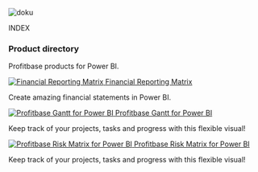 ![doku](https://profitbasedocs.blob.core.windows.net/imagestitlesites/Docu2.png)

INDEX

### Product directory

Profitbase products for Power BI.
<div class="flex-container">
<div class="flex-column">
    <a href="financial-reporting-matrix/financial-reporting-matrix.md">
        <img src="https://profitbasedocs.blob.core.windows.net/imagestitlesites/financialMatrixheader.png" alt="Financial Reporting Matrix">
    </a>
    <a href="financial-reporting-matrix/financial-reporting-matrix.md" class="custom-link">
        Financial Reporting Matrix
    </a>
    <p>Create amazing financial statements in Power BI.</p>
</div>

<div class="flex-column">
    <a href="gantt/gantt.md">
        <img src="https://profitbasedocs.blob.core.windows.net/imagestitlesites/gantt.png" alt="Profitbase Gantt for Power BI">
    </a>
    <a href="gantt/gantt.md" class="custom-link">
        Profitbase Gantt for Power BI
    </a>
    <p>Keep track of your projects, tasks and progress with this flexible visual!</p>
</div>

<div class="flex-column">
    <a href="risk-matrix/risk-matrix.md">
        <img src="https://profitbasedocs.blob.core.windows.net/imagestitlesites/riskMatrixheader.png" alt="Profitbase Risk Matrix for Power BI">
    </a>
    <a href="risk-matrix/risk-matrix.md" class="custom-link">
        Profitbase Risk Matrix for Power BI
    </a>
    <p>Keep track of your projects, tasks and progress with this flexible visual!</p>
</div>
</div>